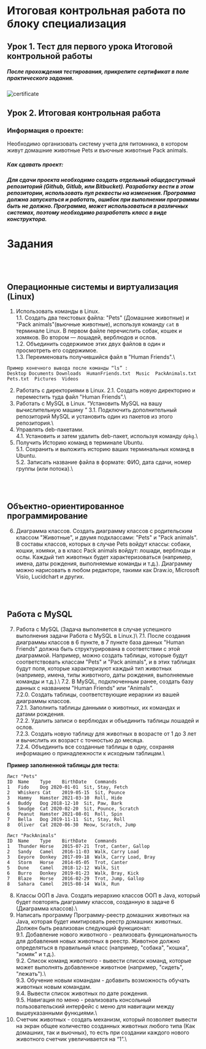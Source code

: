 # Итоговая контрольная работа по блоку специализация
## Урок 1. Тест для первого урока Итоговой контрольной работы
##### После прохождения тестирования, прикрепите сертификат в поле практического задания.
![certificate](https://i.ibb.co/m8St8xT/2024334-2705631-final-test-en.jpg "certificate")

## Урок 2. Итоговая контрольная работа
 
### Информация о проекте:  
Необходимо организовать систему учета для питомника, в котором живут домашние животные Pets и въючные животные Pack animals. 

##### **Как сдавать проект:**
##### Для сдачи проекта необходимо создать отдельный общедоступный репозиторий (Github, Gitlub, или Bitbucket). Разработку вести в этом репозитории, использовать пул реквесты на изменения. Программа должна запускаться и работать, ошибок при выполнении программы быть не должно. Программа, может использоваться в различных системах, поэтому необходимо разработать класс в виде конструктора.


# Задания
<br><br>

## Операционные системы и виртуализация (Linux)

1. Использовать команды в Linux.\
1.1. Создать два текстовых файла: "Pets" (Домашние животные) и "Pack animals"(вьючные животные), используя команду `cat` в терминале Linux. В первом файле перечислить собак, кошек и хомяков. Во втором — лошадей, верблюдов и ослов.\
1.2. Объединить содержимое этих двух файлов в один и просмотреть его содержимое.\
1.3. Переименовать получившийся файл в "Human Friends".\

```
Пример конечного вывода после команды “ls” :
Desktop Documents Downloads  HumanFriends.txt  Music  PackAnimals.txt  Pets.txt  Pictures  Videos
```

2.  Работать с директориями в Linux.
2.1. Создать новую директорию и переместить туда файл "Human Friends".\
3. Работать с MySQL в Linux. “Установить MySQL на вашу вычислительную машину ”
3.1. Подключить дополнительный репозиторий MySQL и установить один из пакетов из этого репозитория.\
4. Управлять deb-пакетами.\
4.1. Установить и затем удалить deb-пакет, используя команду `dpkg`.\
5. Получить Историю команд в терминале Ubuntu.\
5.1. Сохранить и выложить историю ваших терминальных команд в Ubuntu.\
5.2. Записать название файла в формате: ФИО, дата сдачи, номер группы (или потока).\

<br><br>
## Объектно-ориентированное программирование 

6. Диаграмма классов. Создать диаграмму классов с родительским классом "Животные", и двумя подклассами: "Pets" и "Pack animals".
В составы классов, которых в случае Pets войдут классы: собаки, кошки, хомяки,  а в класс Pack animals войдут:  лошади, верблюды и ослы.
Каждый тип животных будет характеризоваться (например, имена, даты рождения, выполняемые команды и т.д.).  Диаграмму можно нарисовать в любом редакторе, такими как Draw.io, Microsoft Visio, Lucidchart  и других.

<br><br>
## Работа с MySQL 

7.  Работа с MySQL (Задача выполняется в случае успешного выполнения задачи Работа с MySQL в Linux.)\ 
7.1. После создания диаграммы классов в 6 пункте, в 7 пункте база данных "Human Friends" должна быть структурирована в соответствии с этой диаграммой. Например, можно создать таблицы, которые будут соответствовать классам "Pets" и "Pack animals", и в этих таблицах будут поля, которые характеризуют каждый тип животных (например, имена, типы животного, даты рождения, выполняемые команды и т.д.).\ 
7.2.  В MySQL, подключенным ранее,  создать базу данных с названием "Human Friends" или “Animals”.\
7.2.0. Создать таблицы, соответствующие иерархии из вашей диаграммы классов.\
7.2.1. Заполнить таблицы данными о животных, их командах и датами рождения.\
7.2.2.  Удалить записи о верблюдах и объединить таблицы лошадей и ослов.\
7.2.3.  Создать новую таблицу для животных в возрасте от 1 до 3 лет и вычислить их возраст с точностью до месяца.\
7.2.4.  Объединить все созданные таблицы в одну, сохраняя информацию о принадлежности к исходным таблицам.\

**Пример заполненной таблицы для теста:**

```
Лист "Pets"
ID	Name	Type	BirthDate	Commands
1	Fido	Dog	2020-01-01	Sit, Stay, Fetch
2	Whiskers Cat	2019-05-15	Sit, Pounce
3	Hammy	Hamster	2021-03-10	Roll, Hide
4	Buddy	Dog	2018-12-10	Sit, Paw, Bark
5	Smudge	Cat	2020-02-20	Sit, Pounce, Scratch
6	Peanut	Hamster	2021-08-01	Roll, Spin
7	Bella	Dog	2019-11-11	Sit, Stay, Roll
8	Oliver	Cat	2020-06-30	Meow, Scratch, Jump
```
 
 ```
Лист "PackAnimals"
ID	Name	Type	BirthDate	Commands
1	Thunder	Horse	2015-07-21	Trot, Canter, Gallop
2	Sandy	Camel	2016-11-03	Walk, Carry Load
3	Eeyore	Donkey	2017-09-18	Walk, Carry Load, Bray
4	Storm	Horse	2014-05-05	Trot, Canter
5	Dune	Camel	2018-12-12	Walk, Sit
6	Burro	Donkey	2019-01-23	Walk, Bray, Kick
7	Blaze	Horse	2016-02-29	Trot, Jump, Gallop
8	Sahara	Camel	2015-08-14	Walk, Run
```

8.  Классы ООП в Java. Создать иерархию классов ООП в Java, который будет повторять диаграмму классов, созданную в задаче 6 (Диаграмма классов).\
9.  Написать программу Программу-реестр домашних животных на Java, которая будет имитировать реестр домашних животных.  Должен быть реализован следующий функционал:    
9.1. Добавление нового животного   -  реализовать функциональность для добавления новых животных в реестр.   Животное должно определяться в правильный класс (например, "собака", "кошка", "хомяк" и т.д.).\
9.2. Список команд животного   -  вывести список команд,  которые может выполнять добавленное животное (например, "сидеть", "лежать").\        
9.3. Обучение новым командам  - добавить возможность обучать животных новым командам.\
9.4. Вывести список животных по дате рождения.\
9.5. Навигация по меню - реализовать консольный пользовательский интерфейс с меню для навигации между вышеуказанными функциями.\      
10. Счетчик животных  - создать механизм, который позволяет вывести на экран общее количество созданных животных любого типа  (Как домашних, так и вьючных), то есть при создании каждого нового животного счетчик увеличивается на “1”.\
